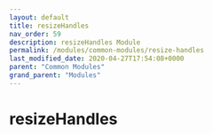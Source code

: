 ```yaml
---
layout: default
title: resizeHandles 
nav_order: 59
description: resizeHandles Module
permalink: /modules/common-modules/resize-handles
last_modified_date: 2020-04-27T17:54:08+0000
parent: "Common Modules"
grand_parent: "Modules"
---
```


# resizeHandles